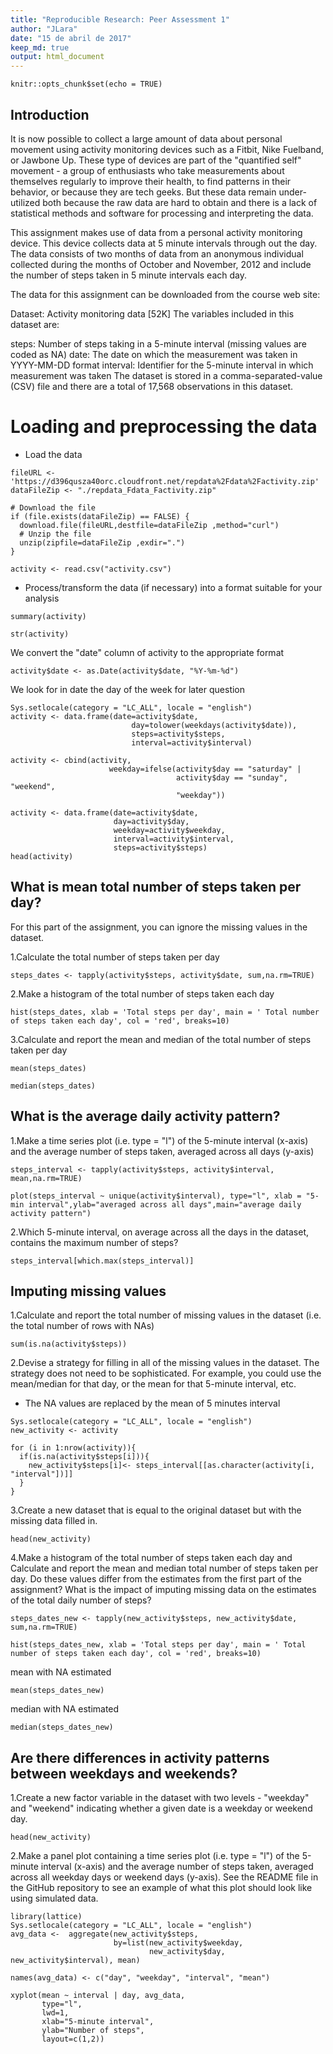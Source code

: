 ```yaml
---
title: "Reproducible Research: Peer Assessment 1"
author: "JLara"
date: "15 de abril de 2017"
keep_md: true
output: html_document
---
```


```{r setup, include=FALSE}
knitr::opts_chunk$set(echo = TRUE)
```

## Introduction

It is now possible to collect a large amount of data about personal movement using activity monitoring devices such as a Fitbit, Nike Fuelband, or Jawbone Up. These type of devices are part of the "quantified self" movement - a group of enthusiasts who take measurements about themselves regularly to improve their health, to find patterns in their behavior, or because they are tech geeks. But these data remain under-utilized both because the raw data are hard to obtain and there is a lack of statistical methods and software for processing and interpreting the data.

This assignment makes use of data from a personal activity monitoring device. This device collects data at 5 minute intervals through out the day. The data consists of two months of data from an anonymous individual collected during the months of October and November, 2012 and include the number of steps taken in 5 minute intervals each day.

The data for this assignment can be downloaded from the course web site:

Dataset: Activity monitoring data [52K]
The variables included in this dataset are:

steps: Number of steps taking in a 5-minute interval (missing values are coded as NA)
date: The date on which the measurement was taken in YYYY-MM-DD format
interval: Identifier for the 5-minute interval in which measurement was taken
The dataset is stored in a comma-separated-value (CSV) file and there are a total of 17,568 observations in this dataset.

# Loading and preprocessing the data

* Load the data

```{r Load the data}
fileURL <- 'https://d396qusza40orc.cloudfront.net/repdata%2Fdata%2Factivity.zip'
dataFileZip <- "./repdata_Fdata_Factivity.zip"

# Download the file
if (file.exists(dataFileZip) == FALSE) {
  download.file(fileURL,destfile=dataFileZip ,method="curl")
  # Unzip the file
  unzip(zipfile=dataFileZip ,exdir=".")
}

activity <- read.csv("activity.csv")
```

* Process/transform the data (if necessary) into a format suitable for your analysis

```{r summary}
summary(activity)
```

```{r str}
str(activity)
```

We convert the "date" column of activity to the appropriate format

```{r date}
activity$date <- as.Date(activity$date, "%Y-%m-%d")
```
We look for in date the day of the week for later question

```{r weekend}
Sys.setlocale(category = "LC_ALL", locale = "english")
activity <- data.frame(date=activity$date, 
                           day=tolower(weekdays(activity$date)), 
                           steps=activity$steps, 
                           interval=activity$interval)

activity <- cbind(activity, 
                      weekday=ifelse(activity$day == "saturday" | 
                                     activity$day == "sunday", "weekend", 
                                     "weekday"))

activity <- data.frame(date=activity$date, 
                       day=activity$day, 
                       weekday=activity$weekday, 
                       interval=activity$interval,
                       steps=activity$steps)
head(activity)
```


## What is mean total number of steps taken per day?
For this part of the assignment, you can ignore the missing values in the dataset.

1.Calculate the total number of steps taken per day

```{r total number of steps}
steps_dates <- tapply(activity$steps, activity$date, sum,na.rm=TRUE)
```

2.Make a histogram of the total number of steps taken each day

```{r histogram}
hist(steps_dates, xlab = 'Total steps per day', main = ' Total number of steps taken each day', col = 'red', breaks=10)
```

3.Calculate and report the mean and median of the total number of steps taken per day  

```{r mean}
mean(steps_dates)
```

```{r median}
median(steps_dates)
```



## What is the average daily activity pattern?

1.Make a time series plot (i.e. type = "l") of the 5-minute interval (x-axis) and the average number of steps taken, averaged across all days (y-axis)

```{r seres plot}
steps_interval <- tapply(activity$steps, activity$interval, mean,na.rm=TRUE)

plot(steps_interval ~ unique(activity$interval), type="l", xlab = "5-min interval",ylab="averaged across all days",main="average daily activity pattern")
```

2.Which 5-minute interval, on average across all the days in the dataset, contains the maximum number of steps?

```{r maximum number of steps}
steps_interval[which.max(steps_interval)]
```


## Imputing missing values

1.Calculate and report the total number of missing values in the dataset (i.e. the total number of rows with NAs)

```{r missing values}
sum(is.na(activity$steps))
```

2.Devise a strategy for filling in all of the missing values in the dataset. The strategy does not need to be sophisticated. For example, you could use the mean/median for that day, or the mean for that 5-minute interval, etc.

* The NA values are replaced by the mean of 5 minutes interval

```{r strategy}
Sys.setlocale(category = "LC_ALL", locale = "english")
new_activity <- activity

for (i in 1:nrow(activity)){
  if(is.na(activity$steps[i])){
    new_activity$steps[i]<- steps_interval[[as.character(activity[i, "interval"])]]
  }
}
```

3.Create a new dataset that is equal to the original dataset but with the missing data filled in.

```{r new dataset}
head(new_activity) 
```

4.Make a histogram of the total number of steps taken each day and Calculate and report the mean and median total number of steps taken per day. Do these values differ from the estimates from the first part of the assignment? What is the impact of imputing missing data on the estimates of the total daily number of steps?

```{r total number of steps2}
steps_dates_new <- tapply(new_activity$steps, new_activity$date, sum,na.rm=TRUE)
```
```{r histogram2}
hist(steps_dates_new, xlab = 'Total steps per day', main = ' Total number of steps taken each day', col = 'red', breaks=10)
```

mean with NA estimated 

```{r mean2}
mean(steps_dates_new)
```

median with NA estimated 

```{r median2}
median(steps_dates_new)
```

## Are there differences in activity patterns between weekdays and weekends?

1.Create a new factor variable in the dataset with two levels - "weekday" and "weekend" indicating whether a given date is a weekday or weekend day.

```{r new factor}
head(new_activity)
```

2.Make a panel plot containing a time series plot (i.e. type = "l") of the 5-minute interval (x-axis) and the average number of steps taken, averaged across all weekday days or weekend days (y-axis). See the README file in the GitHub repository to see an example of what this plot should look like using simulated data.

```{r panel plot}
library(lattice)
Sys.setlocale(category = "LC_ALL", locale = "english")
avg_data <-  aggregate(new_activity$steps, 
                       by=list(new_activity$weekday, 
                               new_activity$day, new_activity$interval), mean)

names(avg_data) <- c("day", "weekday", "interval", "mean")  

xyplot(mean ~ interval | day, avg_data, 
       type="l", 
       lwd=1, 
       xlab="5-minute interval", 
       ylab="Number of steps",
       layout=c(1,2))
```
